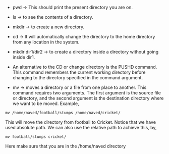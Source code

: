 * pwd -> This should print the present directory you are on.

* ls -> to see the contents of a directory.

* mkdir -> to create a new directory. 

* cd -> It will automatically change the directory to the home directory from any location in the system. 

* mkdir dir1/dir2 -> to create a directory inside a directory without going inside dir1.

* An alternative to the CD or change directory is the PUSHD command. This command remembers the current working directory before changing to the directory specified in the command argument. 

* mv -> moves a directory or a file from one place to another. This command requires two arguments. The first argument is the source file or directory, and the second argument is the destination directory where we want to be moved. Example,

```
mv /home/naved/football/stumps /home/naved/cricket/
```
This will move the directory from football to Cricket. Notice that we have used absolute path. We can also use the relative path to achieve this, by, 

```
mv football/stumps cricket/
```
Here make sure that you are in the /home/naved directory
